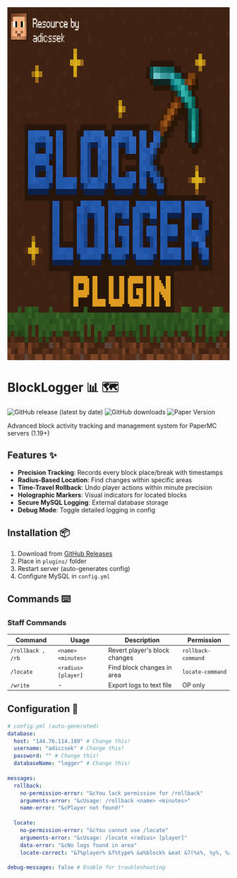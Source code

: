<img src="images/blocklogger.png" style="width: 100%; height: 800px;">


# BlockLogger :bar_chart: :world_map:

![GitHub release (latest by date)](https://img.shields.io/github/v/release/adiccsek/BlockLogger)
![GitHub downloads](https://img.shields.io/github/downloads/adiccsek/BlockLogger/total)
![Paper Version](https://img.shields.io/badge/Paper-1.19%2B-blueviolet)

Advanced block activity tracking and management system for PaperMC servers (1.19+)

## Features :sparkles:

- **Precision Tracking**: Records every block place/break with timestamps
- **Radius-Based Location**: Find changes within specific areas
- **Time-Travel Rollback**: Undo player actions within minute precision
- **Holographic Markers**: Visual indicators for located blocks
- **Secure MySQL Logging**: External database storage
- **Debug Mode**: Toggle detailed logging in config

## Installation :package:

1. Download from [GitHub Releases](https://github.com/adiccsek/BlockLogger/releases)
2. Place in `plugins/` folder
3. Restart server (auto-generates config)
4. Configure MySQL in `config.yml`

## Commands :keyboard:

### Staff Commands
| Command | Usage | Description | Permission |
|---------|-------|-------------|------------|
| `/rollback , /rb`  | `<name> <minutes>` | Revert player's block changes | `rollback-command` |
| `/locate` | `<radius> [player]` | Find block changes in area | `locate-command` |
| `/write` | - | Export logs to text file | OP only |

## Configuration :wrench:

```yaml
# config.yml (auto-generated)
database:
  host: "144.76.114.189" # Change this!
  username: "adiccsek" # Change this!
  password: "" # Change this!
  databaseName: "logger" # Change this!

messages:
  rollback:
    no-permission-error: "&cYou lack permission for /rollback"
    arguments-error: "&cUsage: /rollback <name> <minutes>"
    name-error: "&cPlayer not found!"
  
  locate:
    no-permission-error: "&cYou cannot use /locate"
    arguments-error: "&cUsage: /locate <radius> [player]"
    data-error: "&cNo logs found in area"
    locate-correct: "&7%player% &f%type% &a%block% &eat &7(%x%, %y%, %z%)"

debug-messages: false # Enable for troubleshooting